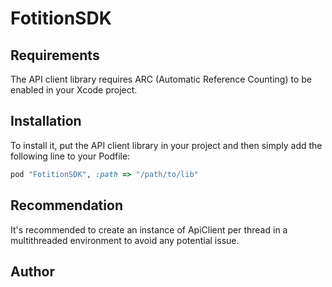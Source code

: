 # FotitionSDK

## Requirements

The API client library requires ARC (Automatic Reference Counting) to be enabled in your Xcode project.

## Installation

To install it, put the API client library in your project and then simply add the following line to your Podfile:

```ruby
pod "FotitionSDK", :path => "/path/to/lib"
```

## Recommendation

It's recommended to create an instance of ApiClient per thread in a multithreaded environment to avoid any potential issue.

## Author




